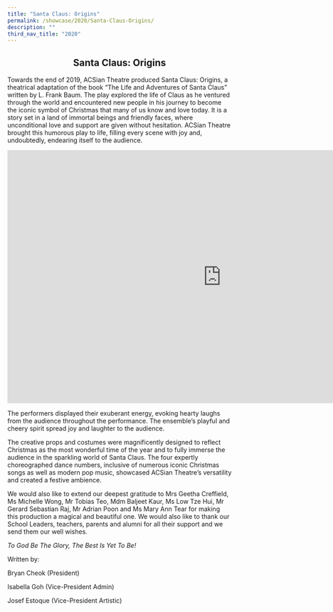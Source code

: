 ```yaml
---
title: "Santa Claus: Origins"
permalink: /showcase/2020/Santa-Claus-Origins/
description: ""
third_nav_title: "2020"
---
```

## <center> Santa Claus: Origins </center>

Towards the end of 2019, ACSian Theatre produced Santa Claus: Origins, a theatrical adaptation of the book “The Life and Adventures of Santa Claus” written by L. Frank Baum. The play explored the life of Claus as he ventured through the world and encountered new people in his journey to become the iconic symbol of Christmas that many of us know and love today. It is a story set in a land of immortal beings and friendly faces, where unconditional love and support are given without hesitation. ACSian Theatre brought this humorous play to life, filling every scene with joy and, undoubtedly, endearing itself to the audience.

<iframe allowfullscreen="true" height="569" width="960" frameborder="0" src="https://docs.google.com/presentation/d/e/2PACX-1vSKtYZamEvVAZ6R4YU1KWMuMQUKLki1SASWriTgwZKUeiifnx4amVZNKaZUsXLSHyefPDVU5nZ-Cq7q/embed?start=false&amp;loop=false&amp;delayms=3000"></iframe>

The performers displayed their exuberant energy, evoking hearty laughs from the audience throughout the performance. The ensemble’s playful and cheery spirit spread joy and laughter to the audience.

  

The creative props and costumes were magnificently designed to reflect Christmas as the most wonderful time of the year and to fully immerse the audience in the sparkling world of Santa Claus. The four expertly choreographed dance numbers, inclusive of numerous iconic Christmas songs as well as modern pop music, showcased ACSian Theatre’s versatility and created a festive ambience.

  

We would also like to extend our deepest gratitude to Mrs Geetha Creffield, Ms Michelle Wong, Mr Tobias Teo, Mdm Baljeet Kaur, Ms Low Tze Hui, Mr Gerard Sebastian Raj, Mr Adrian Poon and Ms Mary Ann Tear for making this production a magical and beautiful one. We would also like to thank our School Leaders, teachers, parents and alumni for all their support and we send them our well wishes.

  

_To God Be The Glory, The Best Is Yet To Be!_

  
Written by:

Bryan Cheok (President)

Isabella Goh (Vice-President Admin)

Josef Estoque (Vice-President Artistic)
